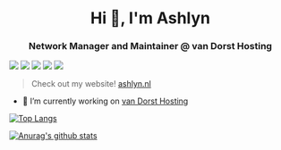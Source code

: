 <h1 align="center"> Hi 👋, I'm Ashlyn</h1> 
<h3 align="center">Network Manager and Maintainer @ van Dorst Hosting</h3>

![](https://img.shields.io/badge/OS-Linux-informational?style=flat&logo=Linux&logoColor=white&color=00aaff)
![](https://img.shields.io/badge/CodeEditor-VisualStudioCode-informational?style=flat&logo=visual-studio-code&logoColor=white&color=00aaff)
![](https://img.shields.io/badge/Laptop-ASUS-informational?style=flat&logo=asus&logoColor=white&color=00aaff)
![](https://img.shields.io/badge/Mobile-Apple-informational?style=flat&logo=apple&logoColor=white&color=00aaff)
![](https://img.shields.io/badge/Browser-Firefox-informational?style=flat&logo=firefox&logoColor=white&color=00aaff)

> Check out my website! [ashlyn.nl](https://ashlyn.nl)

- 🔭 I’m currently working on [van Dorst Hosting](https://github.com/vanDorst)

[![Top Langs](https://github-readme-stats.vercel.app/api/top-langs/?username=bennovandorst)](https://github.com/anuraghazra/github-readme-stats)

[![Anurag's github stats](https://github-readme-stats.vercel.app/api?username=bennovandorst)](https://github.com/anuraghazra/github-readme-stats)
